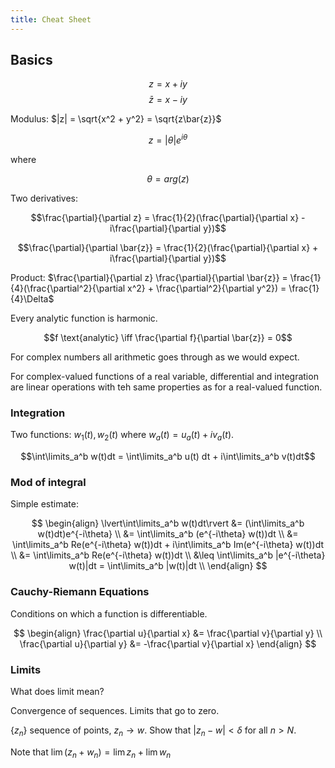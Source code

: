 ```yaml
---
title: Cheat Sheet
---
```


## Basics

$$z = x + iy$$
$$\bar{z} = x - iy$$

Modulus: $|z| = \sqrt{x^2 + y^2} = \sqrt{z\bar{z}}$

$$z = |\theta|e^{i\theta}$$

where

$$\theta = arg(z)$$

Two derivatives:

$$\frac{\partial}{\partial z} = \frac{1}{2}(\frac{\partial}{\partial x} - i\frac{\partial}{\partial y})$$

$$\frac{\partial}{\partial \bar{z}} = \frac{1}{2}(\frac{\partial}{\partial x} + i\frac{\partial}{\partial y})$$

Product: $\frac{\partial}{\partial z} \frac{\partial}{\partial \bar{z}} = \frac{1}{4}(\frac{\partial^2}{\partial x^2} + \frac{\partial^2}{\partial y^2}) = \frac{1}{4}\Delta$

Every analytic function is harmonic.

$$f \text{analytic} \iff \frac{\partial f}{\partial \bar{z}} = 0$$

For complex numbers all arithmetic goes through as we would expect.

For complex-valued functions of a real variable, differential and integration are linear operations with teh same properties as for a real-valued function.

### Integration

Two functions: $w_1(t), w_2(t)$ where $w_a(t) = u_a(t) + iv_a(t)$.

$$\int\limits_a^b w(t)dt = \int\limits_a^b u(t) dt + i\int\limits_a^b v(t)dt$$

### Mod of integral

Simple estimate:

$$
\begin{align}
\lvert\int\limits_a^b w(t)dt\rvert &= (\int\limits_a^b w(t)dt)e^{-i\theta} \\
&= \int\limits_a^b (e^{-i\theta} w(t))dt \\
&= \int\limits_a^b Re(e^{-i\theta} w(t))dt + i\int\limits_a^b Im(e^{-i\theta} w(t))dt \\
&= \int\limits_a^b Re(e^{-i\theta} w(t))dt \\
&\leq \int\limits_a^b |e^{-i\theta} w(t)|dt = \int\limits_a^b |w(t)|dt \\
\end{align}
$$

### Cauchy-Riemann Equations

Conditions on which a function is differentiable.

$$
\begin{align}
\frac{\partial u}{\partial x} &= \frac{\partial v}{\partial y} \\
\frac{\partial u}{\partial y} &= -\frac{\partial v}{\partial x}
\end{align}
$$

### Limits

What does limit mean?

Convergence of sequences. Limits that go to zero.

$\{z_n\}$ sequence of points, $z_n \to w$. Show that $|z_n - w| < \delta$ for all $n > N$.

Note that $\lim(z_n + w_n) = \lim z_n + \lim w_n$

